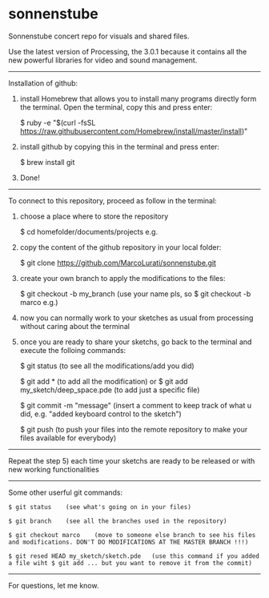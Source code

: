# sonnenstube
Sonnenstube concert repo for visuals and shared files.

Use the latest version of Processing, the 3.0.1 because it contains all the new powerful libraries for video and sound management.

---

Installation of github:

1) install Homebrew that allows you to install many programs directly form the terminal. Open the terminal, copy this and press enter:
	
	$ ruby -e "$(curl -fsSL https://raw.githubusercontent.com/Homebrew/install/master/install)"
	
2) install github by copying this in the terminal and press enter:

	$ brew install git
	
3) Done!

---

To connect to this repository, proceed as follow in the terminal:

1) choose a place where to store the repository

    $ cd homefolder/documents/projects    e.g.
    
2) copy the content of the github repository in your local folder:

    $ git clone https://github.com/MarcoLurati/sonnenstube.git
    
3) create your own branch to apply the modifications to the files:

    $ git checkout -b my_branch   (use your name pls, so $ git checkout -b marco e.g.)
    
4) now you can normally work to your sketches as usual from processing without caring about the terminal

5) once you are ready to share your sketchs, go back to the terminal and execute the folloing commands:

  	$ git status   (to see all the modifications/add you did)
  
  	$ git add *    (to add all the modification) or  $ git add my_sketch/deep_space.pde   (to add just a specific file)
  
  	$ git commit -m "message"  (insert a comment to keep track of what u did, e.g. "added keyboard control to the sketch")
  
	$ git push   (to push your files into the remote repository to make your files available for everybody)
  

---

Repeat the step 5) each time your sketchs are ready to be released or with new working functionalities

---

Some other userful git commands:

	$ git status    (see what's going on in your files)

	$ git branch    (see all the branches used in the repository)

	$ git checkout marco    (move to someone else branch to see his files and modifications. DON'T DO MODIFICATIONS AT THE MASTER BRANCH !!!)

	$ git resed HEAD my_sketch/sketch.pde   (use this command if you added a file wiht $ git add ... but you want to remove it from the commit)

---

For questions, let me know.
